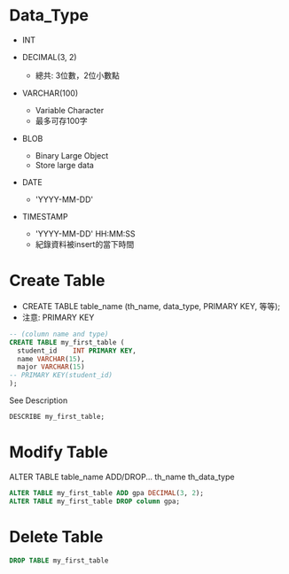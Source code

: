 # Data_Type
- INT 
- DECIMAL(3, 2)
  - 總共: 3位數，2位小數點
- VARCHAR(100)
  - Variable Character 
  - 最多可存100字

- BLOB
  - Binary Large Object
  - Store large data

- DATE
  - 'YYYY-MM-DD'

- TIMESTAMP
  -  'YYYY-MM-DD' HH:MM:SS
  -  紀錄資料被insert的當下時間

# Create Table
- CREATE TABLE table_name (th_name, data_type, PRIMARY KEY, 等等);
- 注意: PRIMARY KEY
```sql
-- (column name and type)
CREATE TABLE my_first_table (
  student_id	INT PRIMARY KEY,
  name VARCHAR(15),
  major VARCHAR(15)
-- PRIMARY KEY(student_id) 
);
```
See Description
```sql
DESCRIBE my_first_table;
```

# Modify Table
ALTER TABLE table_name ADD/DROP... th_name th_data_type
```sql
ALTER TABLE my_first_table ADD gpa DECIMAL(3, 2);
ALTER TABLE my_first_table DROP column gpa;
```
# Delete Table
```sql
DROP TABLE my_first_table
```
